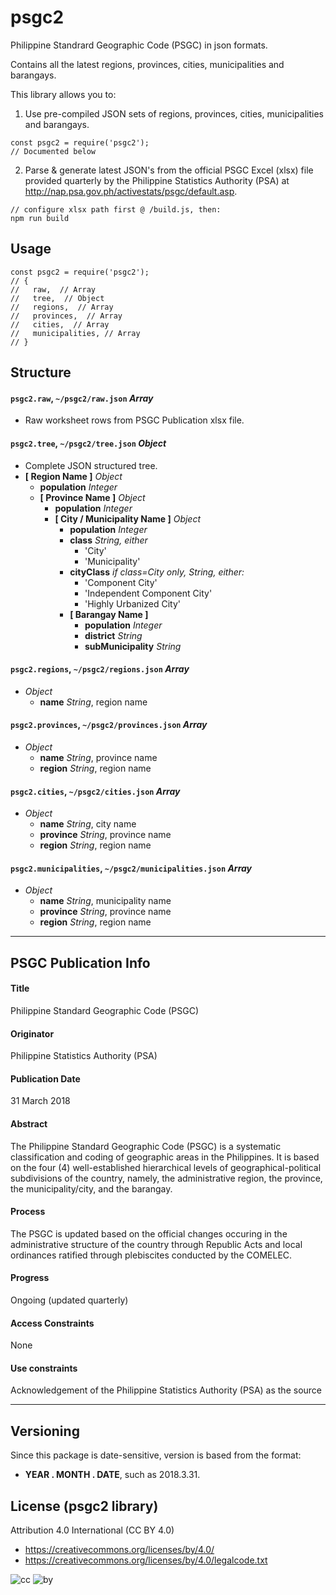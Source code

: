 # psgc2
Philippine Standrard Geographic Code (PSGC) in json formats.

Contains all the latest regions, provinces, cities, municipalities and barangays.

This library allows you to:

1. Use pre-compiled JSON sets of regions, provinces, cities, municipalities and barangays.
```
const psgc2 = require('psgc2');
// Documented below
```
2. Parse & generate latest JSON's from the official PSGC Excel (xlsx) file provided quarterly by the Philippine Statistics Authority (PSA) at http://nap.psa.gov.ph/activestats/psgc/default.asp.
```
// configure xlsx path first @ /build.js, then:
npm run build
```

## Usage

```
const psgc2 = require('psgc2');
// {
//   raw,  // Array
//   tree,  // Object
//   regions,  // Array
//   provinces,  // Array
//   cities,  // Array
//   municipalities, // Array
// }
```

## Structure

#### `psgc2.raw`, `~/psgc2/raw.json` *Array*
* Raw worksheet rows from PSGC Publication xlsx file.


#### `psgc2.tree`, `~/psgc2/tree.json` *Object*
* Complete JSON structured tree.
* **[ Region Name ]** *Object*
  * **population** *Integer*
  * **[ Province Name ]** *Object*
    * **population** *Integer*
    * **[ City / Municipality Name ]** *Object*
      * **population** *Integer*
      * **class** *String, either*
        * 'City'
        * 'Municipality'
      * **cityClass** *if class=City only, String, either:*
        * 'Component City'
        * 'Independent Component City'
        * 'Highly Urbanized City'
      * **[ Barangay Name ]**
        * **population** *Integer*
        * **district** *String*
        * **subMunicipality** *String*

#### `psgc2.regions`, `~/psgc2/regions.json` *Array*
* *Object*
  * **name** *String*, region name

#### `psgc2.provinces`, `~/psgc2/provinces.json` *Array*
* *Object*
  * **name** *String*, province name
  * **region** *String*, region name

#### `psgc2.cities`, `~/psgc2/cities.json` *Array*
* *Object*
  * **name** *String*, city name
  * **province** *String*, province name
  * **region** *String*, region name

#### `psgc2.municipalities`, `~/psgc2/municipalities.json` *Array*
* *Object*
  * **name** *String*, municipality name
  * **province** *String*, province name
  * **region** *String*, region name

---

## PSGC Publication Info

#### Title
Philippine Standard Geographic Code (PSGC)

#### Originator
Philippine Statistics Authority (PSA)

#### Publication Date
31 March 2018

#### Abstract
The Philippine Standard Geographic Code (PSGC) is a systematic classification and coding of geographic areas in the Philippines. It is based on the four (4) well-established hierarchical levels of geographical-political subdivisions of the country, namely, the administrative region, the province, the municipality/city, and the barangay.

#### Process
The PSGC is updated based on the official changes occuring in the administrative structure of the country through Republic Acts and local ordinances ratified through plebiscites conducted by the COMELEC.

#### Progress
Ongoing (updated quarterly)

#### Access Constraints
None

#### Use constraints
Acknowledgement of the Philippine Statistics Authority (PSA) as the source

---

## Versioning

Since this package is date-sensitive, version is based from the format:
*  **YEAR . MONTH . DATE**, such as 2018.3.31.

## License (psgc2 library)

Attribution 4.0 International (CC BY 4.0)

* https://creativecommons.org/licenses/by/4.0/
* https://creativecommons.org/licenses/by/4.0/legalcode.txt

![cc](https://creativecommons.org/images/deed/cc_blue_x2.png) ![by](https://creativecommons.org/images/deed/attribution_icon_blue_x2.png)
